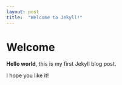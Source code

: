 ```yaml
---
layout: post
title:  "Welcome to Jekyll!"
---
```


# Welcome

**Hello world**, this is my first Jekyll blog post.

<!--more-->
I hope you like it!